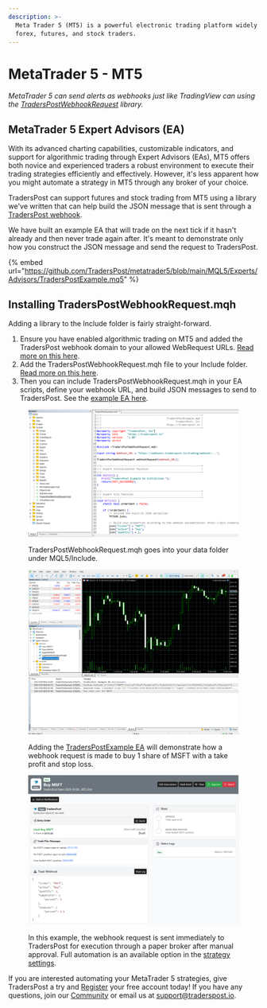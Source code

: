 ```yaml
---
description: >-
  Meta Trader 5 (MT5) is a powerful electronic trading platform widely used by
  forex, futures, and stock traders.
---
```


# MetaTrader 5 - MT5

_MetaTrader 5 can send alerts as webhooks just like TradingView can using the_ [_TradersPostWebhookRequest_](https://github.com/TradersPost/metatrader5) _library._&#x20;

## MetaTrader 5 Expert Advisors (EA)

With its advanced charting capabilities, customizable indicators, and support for algorithmic trading through Expert Advisors (EAs), MT5 offers both novice and experienced traders a robust environment to execute their trading strategies efficiently and effectively. However, it's less apparent how you might automate a strategy in MT5 through any broker of your choice.

TradersPost can support futures and stock trading from MT5 using a library we've written that can help build the JSON message that is sent through a [TradersPost webhook](../core-concepts/webhooks.md).

We have built an example EA that will trade on the next tick if it hasn't already and then never trade again after. It's meant to demonstrate only how you construct the JSON message and send the request to TradersPost.&#x20;

{% embed url="https://github.com/TradersPost/metatrader5/blob/main/MQL5/Experts/Advisors/TradersPostExample.mq5" %}

## Installing TradersPostWebhookRequest.mqh

Adding a library to the Include folder is fairly straight-forward.&#x20;

1. Ensure you have enabled algorithmic trading on MT5 and added the TradersPost webhook domain to your allowed WebRequest URLs. [Read more on this here](https://github.com/TradersPost/metatrader5?tab=readme-ov-file#enabling-traderpost-and-webrequests-in-mt5).
2. Add the TradersPostWebhookRequest.mqh file to your Include folder. [Read more on this here](https://github.com/TradersPost/metatrader5?tab=readme-ov-file#setting-up-traderspostwebhookrequest-in-mt5).
3. Then you can include TradersPostWebhookRequest.mqh in your EA scripts, define your webhook URL, and build JSON messages to send to TradersPost. See the [example EA here](https://github.com/TradersPost/metatrader5/blob/main/MQL5/Experts/Advisors/TradersPostExample.mq5).

<figure><img src="../.gitbook/assets/image (3).png" alt=""><figcaption><p>TradersPostWebhookRequest.mqh goes into your data folder under MQL5/Include.</p></figcaption></figure>

<figure><img src="../.gitbook/assets/image (4).png" alt=""><figcaption><p>Adding the <a href="https://github.com/TradersPost/metatrader5/blob/main/MQL5/Experts/Advisors/TradersPostExample.mq5">TradersPostExample EA</a> will demonstrate how a webhook request is made to buy 1 share of MSFT with a take profit and stop loss.</p></figcaption></figure>

<figure><img src="../.gitbook/assets/image (5).png" alt=""><figcaption><p>In this example, the webhook request is sent immediately to TradersPost for execution through a paper broker after manual approval. Full automation is an available option in the <a href="../core-concepts/strategies.md">strategy settings</a>.</p></figcaption></figure>

If you are interested automating your MetaTrader 5 strategies, give TradersPost a try and [Register](https://traderspost.io/register) your free account today! If you have any questions, join our [Community](https://traderspost.io/community) or email us at [support@traderspost.io](mailto:support@traderspost.io).
